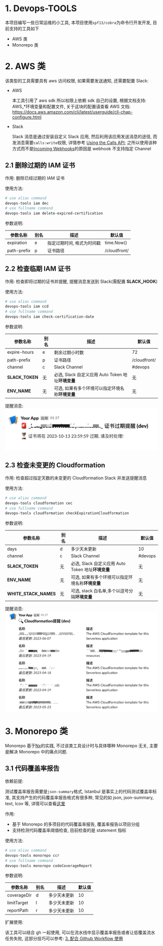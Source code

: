 # 1. Devops-TOOLS

本项目编写一些日常运维的小工具, 本项目使用`spf13/cobra`为命令行开发开发, 目前支持的工具如下

- AWS 类
- Monorepo 类

# 2. AWS 类

该类型的工具需要具有 aws 访问权限, 如果需要发送通知, 还需要配置 Slack:

- AWS

  本工具引用了 aws sdk 所以权限上依赖 sdk 自己的设置, 根据文档支持: AWS\_\*环境变量和配置文件, 关于这块的配置请查看 AWS 文档: https://docs.aws.amazon.com/cli/latest/userguide/cli-chap-configure.html

- Slack

  Slack 消息是通过安装自定义 Slack 应用, 然后利用该应用发送消息的途径, 而发消息需要`calls:write`权限, 详情参考 [Using the Calls API](https://api.slack.com/apis/calls); 之所以使用该种方式而不是[Incoming Webhooks](https://api.slack.com/apps/A052AEV2S68/incoming-webhooks)的原因是 webhook 不支持指定 Channel

## 2.1 删除过期的 IAM 证书

作用: 删除已经过期的 IAM 证书

使用方法:

```bash
# use alias command
devops-tools iam dec
# use fullname command
devops-tools iam delete-expired-certification
```

参数说明:

| 参数名称    | 别名 | 描述                       | 默认值       |
| ----------- | ---- | -------------------------- | ------------ |
| expiration  | e    | 指定过期时间, 格式为时间戳 | time.Now()   |
| path-prefix | p    | 证书路径                   | /cloudfront/ |

## 2.2 检查临期 IAM 证书

作用: 检查即将过期的证书并提醒, 提醒消息发送到 Slack(需配置 **SLACK_HOOK**)

使用方法:

```bash
# use alias command
devops-tools iam ccd
# use fullname command
devops-tools iam check-certification-date
```

参数说明:

| 参数名称        | 别名 | 描述                                               | 默认值       |
| --------------- | ---- | -------------------------------------------------- | ------------ |
| expire-hours    | e    | 剩余过期小时数                                     | 72           |
| path-prefix     | p    | 证书路径                                           | /cloudfront/ |
| channel         | c    | Slack Channel                                      | #devops      |
| **SLACK_TOKEN** | 无   | 必选, Slack 自定义应用 Auto Token 地址**环境变量** | 无           |
| **ENV_NAME**    | 无   | 可选, 如果有多个环境可以指定环境名称**环境变量**   | 无           |

提醒消息:
![提醒消息](https://raw.githubusercontent.com/nnsay/gist/main/img20230629183823.png)

## 2.3 检查未变更的 Cloudformation

作用: 检查超过指定天数的未变更的 Cloudformation Stack 并发送提醒消息

使用方法:

```bash
# use alias command
devops-tools cloudformation cec
# use fullname command
devops-tools cloudformation checkExpirationCloudformation
```

参数说明:

| 参数名称              | 别名 | 描述                                               | 默认值  |
| --------------------- | ---- | -------------------------------------------------- | ------- |
| days                  | d    | 多少天未更新                                       | 10      |
| channel               | c    | Slack Channel                                      | #devops |
| **SLACK_TOKEN**       | 无   | 必选, Slack 自定义应用 Auto Token 地址**环境变量** | 无      |
| **ENV_NAME**          | 无   | 可选, 如果有多个环境可以指定环境名称**环境变量**   | 无      |
| **WHITE_STACK_NAMES** | 无   | 可选, stack 白名单,多个以逗号分隔**环境变量**      | 无      |

提醒消息:
![提醒消息](https://raw.githubusercontent.com/nnsay/gist/main/img20230630104222.png)

# 3. Monorepo 类

Monorepo 基于[Nx](https://nx.dev/)的实践, 不过该类工具设计时与具体哪种 Monorepo 无关, 主要是解决 Monorepo 中的痛点问题.

## 3.1 代码覆盖率报告

依赖前提:

测试覆盖率报告需要是`json-summary`格式, Istanbul 是事实上的代码测试覆盖率标准, 其支持产生的代码覆盖率报告格式有很多种, 常见的如 json, json-summary, text, lcov 等, 详情可以查看[这里](https://istanbul.js.org/docs/advanced/alternative-reporters/)

作用:

- 基于 Monorepo 的多项目的代码覆盖率报告, 覆盖率报告以项目分组
- 支持检测代码覆盖率阈值检查, 目前检查的是 statement 指标

使用方法:

```bash
# use alias command
devops-tools monorepo ccr
# use fullname command
devops-tools monorepo codeCoverageReport
```

参数说明:

| 参数名称    | 别名 | 描述         | 默认值 |
| ----------- | ---- | ------------ | ------ |
| coverageDir | d    | 多少天未更新 | 10     |
| limitTarget | l    | 多少天未更新 | 10     |
| reportPath  | r    | 多少天未更新 | 10     |

扩展使用:

该工具可以结合 gh 一起使用, 可以在流水线中显示覆盖率报告或者让低覆盖流水任务失败, 这部分技巧可以参考: [3. 配合 Github Workflow 使用](https://nnsay.cn/2023/07/17/code-coverage/#3-%E9%85%8D%E5%90%88-Github-Workflow-%E4%BD%BF%E7%94%A8)
